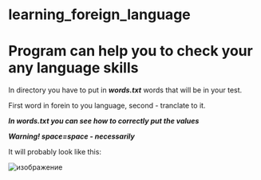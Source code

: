 # learning_foreign_language
# Program can help you to check your any language skills 

In directory you have to put in ***words.txt***  words that will be in your test.

First word in forein to you language, second - tranclate to it.

***In words.txt you can see how to correctly put the values***

***Warning! space=space - necessarily***

It will probably look like this:

![изображение](https://user-images.githubusercontent.com/88889884/173244121-cc50e1ee-b685-4f45-976a-94d6328a35fd.png)
